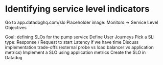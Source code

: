 # Identifying service level indicators

Go to app.datadoghq.com/slo 
Placeholder image: 
Monitors -> Service Level Objectives 




Goal: defining SLOs for the pump service
Define User Journeys
Pick a SLI type:
Response / Request to start
Latency if we have time
Discuss implementation trade-offs (external probe vs load balancer vs application metrics)
Implement a SLO using application metrics
Create the SLO in Datadog
